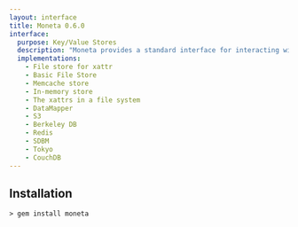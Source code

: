 ```yaml
---
layout: interface
title: Moneta 0.6.0
interface:
  purpose: Key/Value Stores
  description: "Moneta provides a standard interface for interacting with various kinds of key/value stores."
  implementations:
    - File store for xattr
    - Basic File Store
    - Memcache store
    - In-memory store
    - The xattrs in a file system
    - DataMapper
    - S3
    - Berkeley DB
    - Redis
    - SDBM
    - Tokyo
    - CouchDB
---
```


## Installation

    > gem install moneta
